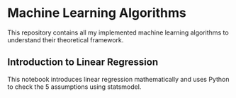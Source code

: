 # Machine Learning Algorithms
This repository contains all my implemented machine learning algorithms to understand their theoretical framework. 

## Introduction to Linear Regression
This notebook introduces linear regression mathematically and uses Python to check the 5 assumptions using statsmodel.
